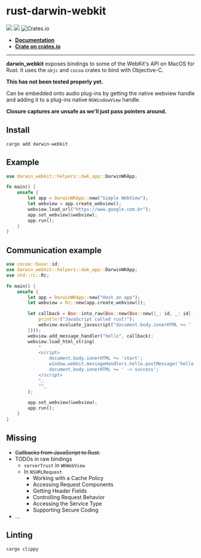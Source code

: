 # rust-darwin-webkit

![](https://github.com/yamadapc/rust-darwin-webkit/workflows/Rust/badge.svg)
![](https://github.com/yamadapc/rust-darwin-webkit/workflows/Documentation/badge.svg)
![Crates.io](https://img.shields.io/crates/v/darwin-webkit)

* [**Documentation**](https://yamadapc.github.io/rust-darwin-webkit/darwin_webkit/)
* [**Crate on crates.io**](https://crates.io/crates/darwin-webkit)

- - -

**darwin_webkit** exposes bindings to some of the WebKit's API on MacOS for
Rust. It uses the `objc` and `cocoa` crates to bind with Objective-C.

**This has not been tested properly yet.**

Can be embedded onto audio plug-ins by getting the native webview handle and
adding it to a plug-ins native `NSWindowView` handle.

**Closure captures are unsafe as we'll just pass pointers around.**

## Install
```
cargo add darwin-webkit
```

## Example
```rust
use darwin_webkit::helpers::dwk_app::DarwinWKApp;

fn main() {
    unsafe {
        let app = DarwinWKApp::new("Simple WebView");
        let webview = app.create_webview();
        webview.load_url("https://www.google.com.br");
        app.set_webview(&webview);
        app.run();
    }
}
```

## Communication example
```rust
use cocoa::base::id;
use darwin_webkit::helpers::dwk_app::DarwinWKApp;
use std::rc::Rc;

fn main() {
    unsafe {
        let app = DarwinWKApp::new("Host an app");
        let webview = Rc::new(app.create_webview());

        let callback = Box::into_raw(Box::new(Box::new(|_: id, _: id| {
            println!("JavaScript called rust!");
            webview.evaluate_javascript("document.body.innerHTML += ' -> response from rust';");
        })));
        webview.add_message_handler("hello", callback);
        webview.load_html_string(
            "
            <script>
                document.body.innerHTML += 'start';
                window.webkit.messageHandlers.hello.postMessage('hello');
                document.body.innerHTML += ' -> success';
            </script>
            ",
            "",
        );

        app.set_webview(&webview);
        app.run();
    }
}
```

## Missing

- ~~Callbacks from JavaScript to Rust.~~
- TODOs in raw bindings
  * `serverTrust` in `WKWebView`
  * In `NSURLRequest`
    * Working with a Cache Policy
    * Accessing Request Components
    * Getting Header Fields
    * Controlling Request Behavior
    * Accessing the Service Type
    * Supporting Secure Coding
- ...

## Linting
```bash
cargo clippy
```


